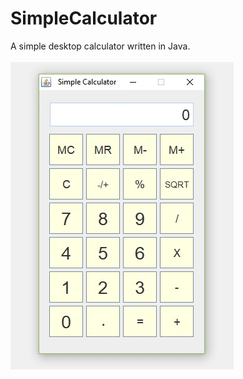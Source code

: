 # SimpleCalculator
A simple desktop calculator written in Java.
<br /><br />
![alt text](SimpleCalculator.jpg)
